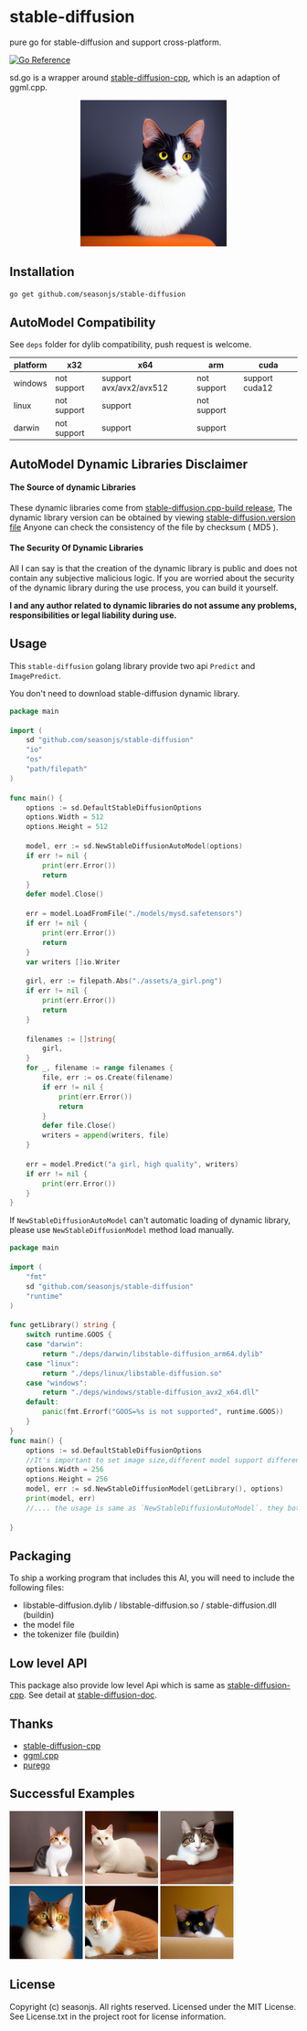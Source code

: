 # stable-diffusion

pure go for stable-diffusion and support cross-platform.

[![Go Reference](https://pkg.go.dev/badge/github.com/seasonjs/stable-diffusion.svg)](https://pkg.go.dev/github.com/seasonjs/stable-diffusion)

sd.go is a wrapper around [stable-diffusion-cpp](https://github.com/leejet/stable-diffusion.cpp), which is an adaption
of ggml.cpp.

<p align="center">
  <img src="./assets/img.png" width="256x">
</p>

## Installation

```bash
go get github.com/seasonjs/stable-diffusion
```

## AutoModel Compatibility

See `deps` folder for dylib compatibility, push request is welcome.

| platform | x32         | x64                     | arm         | cuda           |
|----------|-------------|-------------------------|-------------|----------------|
| windows  | not support | support avx/avx2/avx512 | not support | support cuda12 |
| linux    | not support | support                 | not support |                |
| darwin   | not support | support                 | support     |                |

## AutoModel Dynamic Libraries Disclaimer

#### The Source of dynamic Libraries
These dynamic libraries come from [stable-diffusion.cpp-build release](https://github.com/seasonjs/stable-diffusion.cpp-build/releases), The dynamic library version can be obtained by viewing [stable-diffusion.version file](./deps/stable-diffusion.version)
Anyone can check the consistency of the file by checksum ( MD5 ).

#### The Security Of Dynamic Libraries
All I can say is that the creation of the dynamic library is public and does not contain any subjective malicious logic.
If you are worried about the security of the dynamic library during the use process, you can build it yourself.

**I and any author related to dynamic libraries do not assume any problems, responsibilities or legal liability during use.**

## Usage

This `stable-diffusion` golang library provide two api `Predict` and `ImagePredict`.

You don't need to download stable-diffusion dynamic library.

```go
package main

import (
	sd "github.com/seasonjs/stable-diffusion"
	"io"
	"os"
	"path/filepath"
)

func main() {
	options := sd.DefaultStableDiffusionOptions
	options.Width = 512
	options.Height = 512

	model, err := sd.NewStableDiffusionAutoModel(options)
	if err != nil {
		print(err.Error())
		return
	}
	defer model.Close()

	err = model.LoadFromFile("./models/mysd.safetensors")
	if err != nil {
		print(err.Error())
		return
	}
	var writers []io.Writer

	girl, err := filepath.Abs("./assets/a_girl.png")
	if err != nil {
		print(err.Error())
		return
	}

	filenames := []string{
		girl,
	}
	for _, filename := range filenames {
		file, err := os.Create(filename)
		if err != nil {
			print(err.Error())
			return
		}
		defer file.Close()
		writers = append(writers, file)
	}

	err = model.Predict("a girl, high quality", writers)
	if err != nil {
		print(err.Error())
	}
}

```

If `NewStableDiffusionAutoModel` can't automatic loading of dynamic library, please use `NewStableDiffusionModel` method load manually.

```go
package main

import (
	"fmt"
	sd "github.com/seasonjs/stable-diffusion"
	"runtime"
)

func getLibrary() string {
	switch runtime.GOOS {
	case "darwin":
		return "./deps/darwin/libstable-diffusion_arm64.dylib"
	case "linux":
		return "./deps/linux/libstable-diffusion.so"
	case "windows":
		return "./deps/windows/stable-diffusion_avx2_x64.dll"
	default:
		panic(fmt.Errorf("GOOS=%s is not supported", runtime.GOOS))
	}
}
func main() {
	options := sd.DefaultStableDiffusionOptions
	//It's important to set image size,different model support different size
	options.Width = 256
	options.Height = 256
	model, err := sd.NewStableDiffusionModel(getLibrary(), options)
	print(model, err)
	//.... the usage is same as `NewStableDiffusionAutoModel`. they both return `StableDiffusionModel` struct

}

```
## Packaging

To ship a working program that includes this AI, you will need to include the following files:

* libstable-diffusion.dylib / libstable-diffusion.so / stable-diffusion.dll (buildin)
* the model file
* the tokenizer file (buildin)

## Low level API

This package also provide low level Api which is same
as [stable-diffusion-cpp](https://github.com/leejet/stable-diffusion.cpp).
See detail at [stable-diffusion-doc](https://pkg.go.dev/github.com/seasonjs/stable-diffusion).

## Thanks

* [stable-diffusion-cpp](https://github.com/leejet/stable-diffusion.cpp)
* [ggml.cpp](https://github.com/leejet/ggml.cpp)
* [purego](https://github.com/ebitengine/purego)

## Successful Examples
<span>
  <img src="./assets/love_cat0.png" width="128x">
</span>
<span>
  <img src="./assets/love_cat1.png" width="128x">
</span>
<span>
  <img src="./assets/love_cat2.png" width="128x">
</span>
<span>
  <img src="./assets/love_cat3.png" width="128x">
</span>
<span>
  <img src="./assets/love_cat4.png" width="128x">
</span>
<span>
  <img src="./assets/love_cat5.png" width="128x">
</span>

[//]: # (<span>)

[//]: # (  <img src="./assets/love_cat6.png" width="128x">)

[//]: # (</span>)

## License

Copyright (c) seasonjs. All rights reserved.
Licensed under the MIT License. See License.txt in the project root for license information.